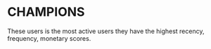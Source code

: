 # CHAMPIONS
These users is the most active users they have the highest recency, frequency, monetary scores.
